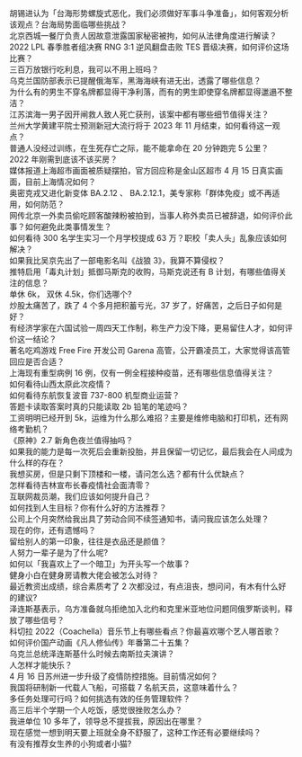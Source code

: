 胡锡进认为「台海形势螺旋式恶化，我们必须做好军事斗争准备」，如何客观分析该观点？台海局势面临哪些挑战？  
北京西城一餐厅负责人因故意泄露国家秘密被拘，如何从法律角度进行解读？  
2022 LPL 春季胜者组决赛 RNG 3:1 逆风翻盘击败 TES 晋级决赛，如何评价这场比赛？  
三百万放银行吃利息，我可以不用上班吗？  
乌克兰国防部表示已提醒俄海军，黑海海峡有进无出，透露了哪些信息？  
为什么有的男生不穿名牌都显得干净利落，而有的男生即使穿名牌都显得邋遢不整洁？  
江苏滨海一男子因开闸救人致人死亡获刑，该案中都有哪些细节值得关注？  
兰州大学黄建平院士预测新冠大流行将于 2023 年 11 月结束，如何看待这一观点？  
普通人没经过训练，在生死存亡之际，能不能拿命在 20 分钟跑完 5 公里？  
2022 年刚需到底该不该买房？  
媒体报道上海超市画面被质疑摆拍，官方回应称是金山区超市 4 月 15 日真实画面，目前上海情况如何？  
奥密克戎又进化新变体 BA.2.12 、 BA.2.12.1，美专家称「群体免疫」或不再适用，如何防范？  
网传北京一外卖员偷吃顾客酸辣粉被拍到，当事人称外卖员已被辞退，如何评价此事？如何避免此类事情发生？  
如何看待 300 名学生实习一个月学校提成 63 万？职校「卖人头」乱象应该如何解决？  
如果我比吴京先出了一部电影名叫《战狼 3》，我算不算侵权？  
推特启用「毒丸计划」抵御马斯克的收购，马斯克说还有 B 计划，有哪些值得关注的信息？  
单休 6k， 双休 4.5k，你们选哪个?  
炒股太痛苦了，跌了 4 个多月把积蓄亏光，37 岁了，好痛苦，之后日子如何是好？  
有经济学家在六国试验一周四天工作制，称生产力没下降，更易留住人才，如何评价这一结论？  
著名吃鸡游戏 Free Fire 开发公司 Garena 高管，公开霸凌员工，大家觉得该高管回应是否合适？  
上海现有重型病例 16 例，仅有一例全程接种疫苗，还有哪些信息值得关注？  
如何看待山西太原此次疫情？  
如何看待东航恢复波音 737-800 机型商业运营？  
答题卡读取答案时真的只能读取 2b 铅笔的笔迹吗？  
工资明明已经开到 5k，运维为什么那么难招？主要是维修电脑和打印机，还有网络考勤机？  
《原神》2.7 新角色夜兰值得抽吗？  
如果我的能力是每一次死后会重新投胎，并且保留一切记忆，最后我会在人间成为什么样的存在？  
我想买房，但是只剩下顶楼和一楼，请问怎么选？都有什么优缺点？  
怎样看待吉林宣布长春疫情社会面清零？  
互联网裁员潮，我们应该如何提升自己？  
如何找到人生目标？你有什么好的方法推荐？  
公司上个月突然给我出具了劳动合同不续签通知书，请问我应该怎么处理？  
现在的你，还有遗憾吗？  
留给别人的第一印象，往往是衣品还是颜值？  
人努力一辈子是为了什么呢?  
如何以「我喜欢上了一个暗卫」为开头写一个故事？  
健身小白在健身房请教大佬会被怎么对待？  
最近教资出成绩，综合素质考了 2 次都没过，有点沮丧，想问问，有木有什么好的建议?  
泽连斯基表示，乌方准备就乌拒绝加入北约和克里米亚地位问题同俄罗斯谈判，释放了哪些信号？  
科切拉 2022（Coachella）音乐节上有哪些看点？你最喜欢哪个艺人哪首歌？  
如何评价国产动画《凡人修仙传》年番第二十五集？  
乌克兰总统泽连斯基什么时候去南斯拉夫演讲？  
人怎样才能快乐？  
4 月 16 日苏州进一步升级了疫情防控措施。目前情况如何？  
我国将研制新一代载人飞船，可搭载 7 名航天员，这意味着什么？  
多任务处理可行吗？如何挑选有效的任务管理软件？  
高三后半个学期一个人吃饭，感觉很挫败怎么办？  
我进单位 10 多年了，领导总不提拔我，原因出在哪里？  
现在感觉一想到明天要上班就全身不舒服了，这种工作还有必要继续吗？  
有没有推荐女生养的小狗或者小猫?  
